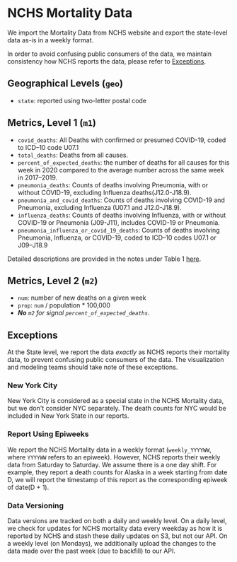# NCHS Mortality Data

We import the Mortality Data from NCHS website and export
the state-level data as-is in a weekly format.  

In order to avoid confusing public consumers of the data, we maintain
consistency how NCHS reports the data, please refer to [Exceptions](#Exceptions).

## Geographical Levels (`geo`)
* `state`: reported using two-letter postal code

## Metrics, Level 1 (`m1`)
* `covid_deaths`: All Deaths with confirmed or presumed COVID-19, 
                  coded to ICD–10 code U07.1
* `total_deaths`: Deaths from all causes.
* `percent_of_expected_deaths`:  the number of deaths for all causes for this 
                                 week in 2020 compared to the average number 
                                 across the same week in 2017–2019.
* `pneumonia_deaths`: Counts of deaths involving Pneumonia, with or without
                      COVID-19, excluding Influenza deaths(J12.0-J18.9).
* `pneumonia_and_covid_deaths`: Counts of deaths involving COVID-19 and Pneumonia,
                                excluding Influenza (U07.1 and J12.0-J18.9).
* `influenza_deaths`: Counts of deaths involving Influenza, with or without 
                      COVID-19 or Pneumonia (J09-J11), includes COVID-19 or 
                      Pneumonia.
* `pneumonia_influenza_or_covid_19_deaths`: Counts of deaths involving Pneumonia, 
                                            Influenza, or COVID-19, coded to ICD–10 
                                            codes U07.1 or J09–J18.9

Detailed descriptions are provided in the notes under Table 1 [here](https://www.cdc.gov/nchs/nvss/vsrr/COVID19/index.htm).

## Metrics, Level 2 (`m2`)
* `num`: number of new deaths on a given week
* `prop`: `num` / population * 100,000
* _**No** `m2` for signal `percent_of_expected_deaths`._

## Exceptions

At the State level, we report the data _exactly_ as NCHS reports their
mortality data, to prevent confusing public consumers of the data.
The visualization and modeling teams should take note of these exceptions.

### New York City

New York City is considered as a special state in the NCHS Mortality data,
but we don't consider NYC separately. The death counts for NYC would be included
 in New York State in our reports.

### Report Using Epiweeks 

We report the NCHS Mortality data in a weekly format (`weekly_YYYYWW`, where `YYYYWW`
refers to an epiweek). However, NCHS reports their weekly data from Saturday to 
Saturday. We assume there is a one day shift. For example, they report a death counts 
for Alaska in a week starting from date D, we will report the timestamp of this report 
as the corresponding epiweek of date(D + 1).

### Data Versioning
Data versions are tracked on both a daily and weekly level.
On a daily level, we check for updates for NCHS mortality data every weekday as how it is reported by 
NCHS and stash these daily updates on S3, but not our API.
On a weekly level (on Mondays), we additionally upload the changes to the data 
made over the past week (due to backfill) to our API.
